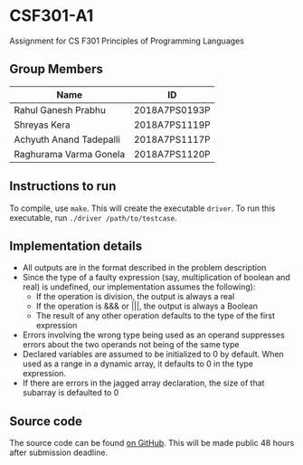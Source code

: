 # CSF301-A1
Assignment for CS F301 Principles of Programming Languages

## Group Members

|Name|ID|
|---|---|
|Rahul Ganesh Prabhu|2018A7PS0193P|
|Shreyas Kera |2018A7PS1119P|
|Achyuth Anand Tadepalli|2018A7PS1117P|
|Raghurama Varma Gonela |2018A7PS1120P|

## Instructions to run

To compile, use `make`. This will create the executable `driver`. To run this executable, run `./driver /path/to/testcase`.

## Implementation details

* All outputs are in the format described in the problem description
* Since the type of a faulty expression (say, multiplication of boolean and real) is undefined, our implementation assumes the following):
  * If the operation is division, the output is always a real
  * If the operation is &&& or |||, the output is always a Boolean
  * The result of any other operation defaults to the type of the first expression
* Errors involving the wrong type being used as an operand suppresses errors about the two operands not being of the same type
* Declared variables are assumed to be initialized to 0 by default. When used as a range in a dynamic array, it defaults to 0 in the type expression.
* If there are errors in the jagged array declaration, the size of that subarray is defaulted to 0

## Source code
The source code can be found [on GitHub](https://github.com/favre49/CSF301-A1). This will be made public 48 hours after submission deadline.
